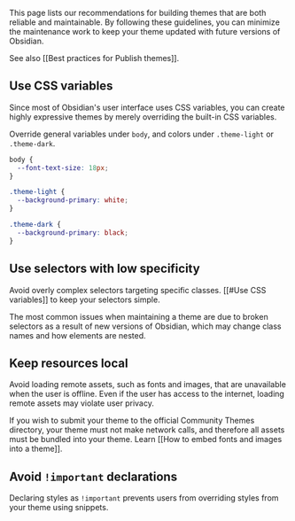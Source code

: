 This page lists our recommendations for building themes that are both reliable and maintainable. By following these guidelines, you can minimize the maintenance work to keep your theme updated with future versions of Obsidian.

See also [[Best practices for Publish themes]].

## Use CSS variables

Since most of Obsidian's user interface uses CSS variables, you can create highly expressive themes by merely overriding the built-in CSS variables.

Override general variables under `body`, and colors under `.theme-light` or `.theme-dark`.

```css
body {
  --font-text-size: 18px;
}

.theme-light {
  --background-primary: white;
}

.theme-dark {
  --background-primary: black;
}
```

## Use selectors with low specificity

Avoid overly complex selectors targeting specific classes. [[#Use CSS variables]] to keep your selectors simple.

The most common issues when maintaining a theme are due to broken selectors as a result of new versions of Obsidian, which may change class names and how elements are nested.

## Keep resources local

Avoid loading remote assets, such as fonts and images, that are unavailable when the user is offline. Even if the user has access to the internet, loading remote assets may violate user privacy.

If you wish to submit your theme to the official Community Themes directory, your theme must not make network calls, and therefore all assets must be bundled into your theme. Learn [[How to embed fonts and images into a theme]].

## Avoid `!important` declarations

Declaring styles as `!important` prevents users from overriding styles from your theme using snippets.
